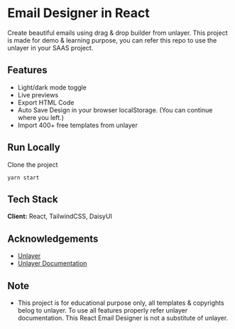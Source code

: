 
# Email Designer in React

Create beautiful emails using drag & drop builder from unlayer. 
This project is made for demo & learning purpose, you can refer this repo to use the unlayer in your SAAS project.


## Features

- Light/dark mode toggle
- Live previews
- Export HTML Code
- Auto Save Design in your browser localStorage. (You can continue where you left.)
- Import 400+ free templates from unlayer


## Run Locally

Clone the project

```
yarn start

```


## Tech Stack

**Client:** React, TailwindCSS, DaisyUI


## Acknowledgements

 - [Unlayer](unlayer.com)
 - [Unlayer Documentation](https://docs.unlayer.com/docs/getting-started)


## Note

 - This project is for educational purpose only, all templates & copyrights belog to unlayer. To use all features properly refer unlayer documentation. This React Email Designer is not a substitute of unlayer.
